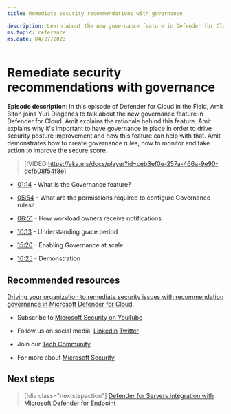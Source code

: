 ```yaml
---
title: Remediate security recommendations with governance

description: Learn about the new governance feature in Defender for Cloud, and how to drive security posture improvement.
ms.topic: reference
ms.date: 04/27/2023
---
```


# Remediate security recommendations with governance

**Episode description**: In this episode of Defender for Cloud in the Field, Amit Biton joins Yuri Diogenes to talk about the new governance feature in Defender for Cloud. Amit explains the rationale behind this feature. Amit explains why it's important to have governance in place in order to drive security posture improvement and how this feature can help with that. Amit demonstrates how to create governance rules, how to monitor and take action to improve the secure score.

> [!VIDEO https://aka.ms/docs/player?id=ceb3ef0e-257a-466a-9e90-dcfb08f54f8e]

- [01:14](/shows/mdc-in-the-field/remediate-security-with-governance#time=01m14s) - What is the Governance feature?

- [05:54](/shows/mdc-in-the-field/remediate-security-with-governance#time=05m54s) - What are the permissions required to configure Governance rules?

- [06:51](/shows/mdc-in-the-field/remediate-security-with-governance#time=06m51s) - How workload owners receive notifications

- [10:13](/shows/mdc-in-the-field/remediate-security-with-governance#time=10m13s) - Understanding grace period

- [15:20](/shows/mdc-in-the-field/remediate-security-with-governance#time=15m20s) - Enabling Governance at scale

- [16:25](/shows/mdc-in-the-field/remediate-security-with-governance#time=16m25s) - Demonstration

## Recommended resources
  
[Driving your organization to remediate security issues with recommendation governance in Microsoft Defender for Cloud](governance-rules.md).

-  Subscribe to [Microsoft Security on YouTube](https://www.youtube.com/redirect?event=video_description&redir_token=QUFFLUhqa0ZoTml2Qm9kZ2pjRzNMUXFqVUwyNl80YVNtd3xBQ3Jtc0trVm9QM2Z0NlpOeC1KSUE2UEd1cVJ5aHQ0MTN6WjJEYmNlOG9rWC1KZ1ZqaTNmcHdOOHMtWXRLSGhUTVBhQlhhYzlUc2xmTHZtaUpkd1c4LUQzLWt1YmRTbkVQVE5EcTJIM0Foc042SGdQZU5acVRJbw&q=https%3A%2F%2Faka.ms%2FSubscribeMicrosoftSecurity)

-  Follow us on social media: 
  [LinkedIn](https://www.youtube.com/redirect?event=video_description&redir_token=QUFFLUhqbFk5TXZuQld2NlpBRV9BQlJqMktYSm95WWhCZ3xBQ3Jtc0tsQU13MkNPWGNFZzVuem5zc05wcnp0VGxybHprVTkwS2todWw0b0VCWUl4a2ZKYVktNGM1TVFHTXpmajVLcjRKX0cwVFNJaDlzTld4MnhyenBuUGRCVmdoYzRZTjFmYXRTVlhpZGc4MHhoa3N6ZDhFMA&q=https%3A%2F%2Fwww.linkedin.com%2Fshowcase%2Fmicrosoft-security%2F)
  [Twitter](https://twitter.com/msftsecurity)

-  Join our [Tech Community](https://aka.ms/SecurityTechCommunity)

-  For more about [Microsoft Security](https://msft.it/6002T9HQY)

## Next steps

> [!div class="nextstepaction"]
> [Defender for Servers integration with Microsoft Defender for Endpoint](episode-sixteen.md)